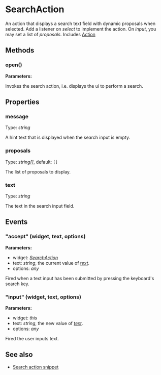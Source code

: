 # SearchAction

An action that displays a search text field with dynamic proposals when selected. Add a listener on *select* to implement the action. On *input*, you may set a list of *proposals*.
Includes [Action](Action.md)

## Methods

### open()



**Parameters:** 



Invokes the search action, i.e. displays the ui to perform a search.



## Properties

### message

Type: *string*

A hint text that is displayed when the search input is empty.

### proposals

Type: *string[]*, default: `[]`

The list of proposals to display.

### text

Type: *string*

The text in the search input field.


## Events

### "accept" (widget, text, options)

**Parameters:** 

- widget: *[SearchAction](SearchAction.md)*
- text: *string*, the current value of *[text](#text)*.
- options: *any*

Fired when a text input has been submitted by pressing the keyboard's search key.


### "input" (widget, text, options)

**Parameters:** 

- widget: *this*
- text: *string*, the new value of *[text](#text)*.
- options: *any*

Fired the user inputs text.



## See also

- [Search action snippet](https://github.com/eclipsesource/tabris-js/tree/v1.10.0/snippets/action-search/search-action.js)

